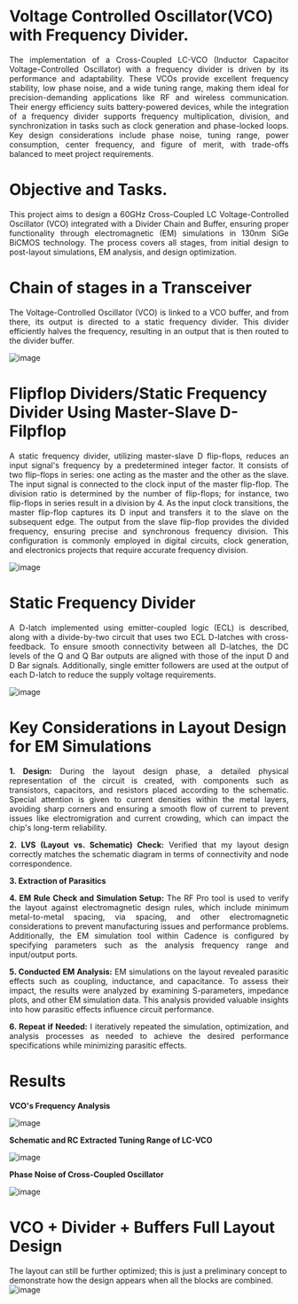 # Voltage Controlled Oscillator(VCO) with Frequency Divider.

<div style="text-align: justify;">
  
The implementation of a Cross-Coupled LC-VCO (Inductor Capacitor Voltage-Controlled Oscillator) with a frequency divider is driven by its performance and adaptability. These VCOs provide excellent frequency stability, low phase noise, and a wide tuning range, 
making them ideal for precision-demanding applications like RF and wireless communication. Their energy efficiency suits battery-powered devices, while the integration of a frequency divider supports frequency multiplication, division, and synchronization in tasks
such as clock generation and phase-locked loops. Key design considerations include phase noise, tuning range, power consumption, center frequency, and figure of merit, with trade-offs balanced to meet project requirements.

</div>

# Objective and Tasks.

<div style="text-align: justify;">

This project aims to design a 60GHz Cross-Coupled LC Voltage-Controlled Oscillator (VCO) integrated with a Divider Chain and Buffer, ensuring proper functionality through electromagnetic (EM) simulations in 130nm SiGe BiCMOS technology. The process covers all stages, 
from initial design to post-layout simulations, EM analysis, and design optimization.

</div>

# Chain of stages in a Transceiver

<div style="text-align: justify;">

The Voltage-Controlled Oscillator (VCO) is linked to a VCO buffer, and from there, its output is directed to a static frequency divider. This divider efficiently halves the frequency, resulting in an output that is then routed to the divider buffer.

</div>

![image](https://github.com/user-attachments/assets/6a561611-f98f-42e6-b0a7-fb899c5b8ac7)

 # Flipflop Dividers/Static Frequency Divider Using Master-Slave D-Filpflop

<div style="text-align: justify;">
  
A static frequency divider, utilizing master-slave D flip-flops, reduces an input signal's frequency by a predetermined integer factor. It consists of two flip-flops in series: one acting as the master and the other as the slave. The input signal is connected to the clock input of the master flip-flop. The division ratio is determined by the number of flip-flops; for instance, two flip-flops in series result in a division by 4. As the input clock transitions, the master flip-flop captures its D input and transfers it to the slave on the subsequent edge. The output from the slave flip-flop provides the divided frequency, ensuring precise and synchronous frequency division. This configuration is commonly employed in digital circuits, clock generation, and electronics projects that require accurate frequency division.

</div>

 ![image](https://github.com/user-attachments/assets/623f7918-fb32-4421-8375-37e56b094959)

# Static Frequency Divider

<div style="text-align: justify;">

A D-latch implemented using emitter-coupled logic (ECL) is described, along with a divide-by-two circuit that uses two ECL D-latches with cross-feedback. To ensure smooth connectivity between all D-latches, the DC levels of the Q and Q Bar outputs are aligned with those of the input D and D Bar signals. Additionally, single emitter followers are used at the output of each D-latch to reduce the supply voltage requirements.

</div>

 ![image](https://github.com/user-attachments/assets/7345b598-eb85-4758-b2f2-c5f1d6e13d2c)

# Key Considerations in Layout Design for EM Simulations

<div style="text-align: justify;">
  
**1. Design:** During the layout design phase, a detailed physical representation of the circuit is created, with components such as transistors, capacitors, and resistors placed according to the schematic. Special attention is given to current densities within the metal layers, avoiding sharp corners and ensuring a smooth flow of current to prevent issues like electromigration and current crowding, which can impact the chip's long-term reliability.

**2. LVS (Layout vs. Schematic) Check:** Verified that my layout design correctly matches the schematic diagram in terms of connectivity and node correspondence.

**3. Extraction of Parasitics**

**4. EM Rule Check and Simulation Setup:** The RF Pro tool is used to verify the layout against electromagnetic design rules, which include minimum metal-to-metal spacing, via spacing, and other electromagnetic considerations to prevent manufacturing issues and performance problems. Additionally, the EM simulation tool within Cadence is configured by specifying parameters such as the analysis frequency range and input/output ports.

**5. Conducted EM Analysis:** EM simulations on the layout revealed parasitic effects such as coupling, inductance, and capacitance. To assess their impact, the results were analyzed by examining S-parameters, impedance plots, and other EM simulation data. This analysis provided valuable insights into how parasitic effects influence circuit performance.

**6. Repeat if Needed:** I iteratively repeated the simulation, optimization, and analysis processes as needed to achieve the desired performance specifications while minimizing parasitic effects.

</div>

# Results

**VCO's Frequency Analysis**

![image](https://github.com/user-attachments/assets/95f442e9-c404-4605-9089-98c8fdddec04)

**Schematic and RC Extracted Tuning Range of LC-VCO**

![image](https://github.com/user-attachments/assets/a5cc6ac0-2c40-430f-a190-967314dac95f)

**Phase Noise of Cross-Coupled Oscillator**

![image](https://github.com/user-attachments/assets/bc05f800-e5b7-4a98-8c64-8897707103ba)

# VCO + Divider + Buffers Full Layout Design

The layout can still be further optimized; this is just a preliminary concept to demonstrate how the design appears when all the blocks are combined.
 ![image](https://github.com/user-attachments/assets/d038490a-ea59-40b0-b8b8-62c12b4c04b9)



